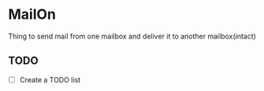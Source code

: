 # MailOn

Thing to send mail from one mailbox and deliver it to another mailbox(intact)

## TODO  
- [ ] Create a TODO list